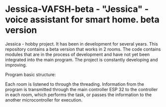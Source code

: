 # Jessica-VAFSH-beta - "Jessica" - voice assistant for smart home. beta version

Jessica - hobby project. It has been in development for several years. This repository contains a beta version that works in 2 rooms. The code contains modules that are in the process of development and have not yet been integrated into the main program. The project is constantly developing and improving.

Program basic structure:

Each room is listened to through the threading. Information from the program is transmitted through the main controller ESP 32 to the controller in each room, which performs the task, or passes the information to the another microcontroller for execution.
